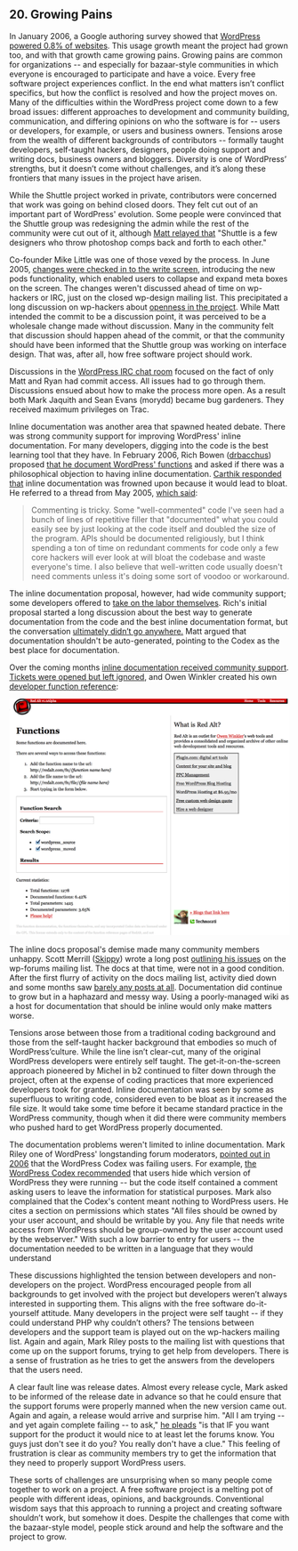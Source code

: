 
## 20. Growing Pains

In January 2006, a Google authoring survey showed that [WordPress powered 0.8% of websites](http://ma.tt/2006/01/markup-survey/). This usage growth meant the project had grown too, and with that growth came growing pains. Growing pains are common for organizations -- and especially for bazaar-style communities in which everyone is encouraged to participate and have a voice. Every free software project experiences conflict. In the end what matters isn’t conflict specifics, but how the conflict is resolved and how the project moves on. Many of the difficulties within the WordPress project come down to a few broad issues: different approaches to development and community building, communication, and differing opinions on who the software is for -- users or developers, for example, or users and business owners. Tensions arose from the wealth of different backgrounds of contributors   -- formally taught developers, self-taught hackers, designers, people doing support and writing docs, business owners and bloggers. Diversity is one of WordPress’ strengths, but it doesn’t come without challenges, and it’s along these frontiers that many issues in the project have arisen.

While the Shuttle project worked in private, contributors were concerned that work was going on behind closed doors. They felt cut out of an important part of WordPress' evolution. Some people were convinced that the Shuttle group was redesigning the admin while the rest of the community were cut out of it, although [Matt relayed that](http://lists.wordpress.org/pipermail/wp-hackers/2005-June/001417.html) "Shuttle is a few designers who throw photoshop comps back and forth to each other."

Co-founder Mike Little was one of those vexed by the process. In June 2005, [changes were checked in to the write screen](https://core.trac.wordpress.org/changeset/2639), introducing the new pods functionality, which enabled users to collapse and expand meta boxes on the screen. The changes weren't discussed ahead of time on wp-hackers or IRC, just on the closed wp-design mailing list. This precipitated a long discussion on wp-hackers about [openness in the project](http://lists.wordpress.org/pipermail/wp-hackers/2005-June/001403.html). While Matt intended the commit to be a discussion point, it was perceived to be a wholesale change made without discussion. Many in the community felt that discussion should happen ahead of the commit, or that the community should have been informed that the Shuttle group was working on interface design. That was, after all, how free software project should work. 

Discussions in the [WordPress IRC chat room](http://codex.wordpress.org/IRC_Meetups/2005/June/June29RawLog) focused on the fact of only Matt and Ryan had commit access. All issues had to go through them. Discussions ensued about how to make the process more open. As a result both Mark Jaquith and Sean Evans (morydd) became bug gardeners. They received maximum privileges on Trac. 

Inline documentation was another area that spawned heated debate. There was strong community support for improving WordPress' inline documentation. For many developers, digging into the code is the best learning tool that they have. In February 2006, Rich Bowen ([drbacchus](https://profiles.wordpress.org/drbacchus)) proposed [that he document WordPress' functions](http://lists.wordpress.org/pipermail/wp-hackers/2006-February/004921.html) and asked if there was a philosophical objection to having inline documentation. [Carthik responded that](http://lists.wordpress.org/pipermail/wp-hackers/2006-February/004926.html) inline documentation was frowned upon because it would lead to bloat. He referred to a thread from May 2005, [which said](http://lists.wordpress.org/pipermail/wp-hackers/2005-May/001114.html):

> Commenting is tricky. Some "well-commented" code I've seen had a bunch  of lines of repetitive filler that "documented" what you could easily see by just looking at the code itself and doubled the size of the program. APIs should be documented religiously, but I think spending a ton of time on redundant comments for code only a few core hackers will ever look at will bloat the codebase and waste everyone's time. I also  believe that well-written code usually doesn't need comments unless it's doing some sort of voodoo or workaround.

The inline documentation proposal, however, had wide community support; some developers offered to [take on the labor themselves](http://lists.wordpress.org/pipermail/wp-hackers/2006-February/005084.html). Rich's initial proposal started a long discussion about the best way to generate documentation from the code and the best inline documentation format, but the conversation [ultimately didn’t go anywhere.](http://lists.wordpress.org/pipermail/wp-hackers/2006-February/005088.html) Matt argued that documentation shouldn't be auto-generated, pointing to the Codex as the best place for documentation.

Over the coming months [inline documentation received community support](http://lists.wordpress.org/pipermail/wp-hackers/2006-March/005481.html). [Tickets were opened but left ignored](http://core.trac.wordpress.org/ticket/2473), and Owen Winkler created his own [developer function reference](http://lists.wordpress.org/pipermail/wp-hackers/2006-April/005534.html):

<img alt="Owen Winkler's Function Reference" src="../../Resources/images/20/winkler_fn_ref.jpg" /> 

The inline docs proposal's demise made many community members unhappy. Scott Merrill ([Skippy](http://profiles.wordpress.org)) wrote a long post [outlining his issues](http://codex.wordpress.org/IRC_Meetups/2006/February/February22RawLog) on the wp-forums mailing list. The docs at that time, were not in a good condition. After the first flurry of activity on the docs mailing list, activity died down and some months saw [barely any posts at all](http://lists.wordpress.org/pipermail/wp-docs/2006-May/thread.html). Documentation did continue to grow but in a haphazard and messy way. Using a poorly-managed wiki as a host for documentation that should be inline would only make matters worse. 

Tensions arose between those from a traditional coding background and those from the self-taught hacker background that embodies so much of WordPress’culture. While the line isn’t clear-cut, many of the original WordPress developers were entirely self taught. The get-it-on-the-screen approach pioneered by Michel in b2 continued to filter down through the project, often at the expense of coding practices that more experienced developers took for granted. Inline documentation was seen by some as superfluous to writing code, considered even to be bloat as it increased the file size. It would take some time before it became standard practice in the WordPress community, though when it did there were community members who pushed hard to get WordPress properly documented. 

The documentation problems weren't limited to inline documentation. Mark Riley one of WordPress' longstanding forum moderators, [pointed out in 2006](http://lists.wordpress.org/pipermail/wp-forums/2006-March/001530.html) that the WordPress Codex was failing users. For example, [the WordPress Codex recommended](http://codex.wordpress.org/index.php?title=Hardening_WordPress&oldid=16988) that users hide which version of WordPress they were running -- but the code itself contained a comment asking users to leave the information for statistical purposes. Mark also complained that the Codex's content meant nothing to WordPress users. He cites a section on permissions which states "All files should be owned by your user account, and should be writable by you. Any file that needs write access from WordPress should be group-owned by the user account used by the webserver." With such a low barrier to entry for users -- the documentation needed to be written in a language that they would understand

These discussions highlighted the tension between developers and non-developers on the project. WordPress encouraged people from all backgrounds to get involved with the project but developers weren’t always interested in supporting them. This aligns with the free software do-it-yourself attitude. Many developers in the project were self taught -- if they could understand PHP why couldn’t others? The tensions between developers and the support team is played out on the wp-hackers mailing list. Again and again, Mark Riley posts to the mailing list with questions that come up on the support forums, trying to get help from developers. There is a sense of frustration as he tries to get the answers from the developers that the users need.

A clear fault line was release dates. Almost every release cycle, Mark asked to be informed of the release date in advance so that he could ensure that the support forums were properly manned when the new version came out. Again and again, a release would arrive and surprise him. "All I am trying -- and yet again complete failing -- to ask,"  [he pleads](http://lists.wordpress.org/pipermail/wp-hackers/2006-March/005310.html) "is that IF you want support for the product it would nice to at least let the forums know. You guys just don't see it do you? You really don't have a clue." This feeling of frustration is clear as community members try to get the information that they need to properly support WordPress users. 

These sorts of challenges are unsurprising when so many people come together to work on a project. A free software project is a melting pot of people with different ideas, opinions, and backgrounds. Conventional wisdom says that this approach to running a project and creating software shouldn’t work, but somehow it does. Despite the challenges that come with the bazaar-style model, people stick around and help the software and the project to grow. 

